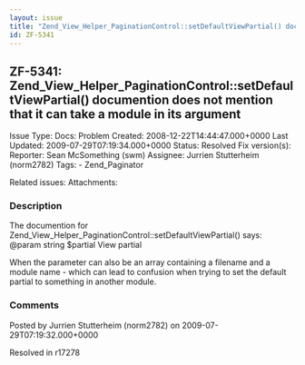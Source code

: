 ```yaml
---
layout: issue
title: "Zend_View_Helper_PaginationControl::setDefaultViewPartial() documention does not mention that it can take a module in its argument"
id: ZF-5341
---
```


ZF-5341: Zend\_View\_Helper\_PaginationControl::setDefaultViewPartial() documention does not mention that it can take a module in its argument
----------------------------------------------------------------------------------------------------------------------------------------------

 Issue Type: Docs: Problem Created: 2008-12-22T14:44:47.000+0000 Last Updated: 2009-07-29T07:19:34.000+0000 Status: Resolved Fix version(s): 
 Reporter:  Sean McSomething (swm)  Assignee:  Jurrien Stutterheim (norm2782)  Tags: - Zend\_Paginator
 
 Related issues: 
 Attachments: 
### Description

The documention for Zend\_View\_Helper\_PaginationControl::setDefaultViewPartial() says: @param string $partial View partial

When the parameter can also be an array containing a filename and a module name - which can lead to confusion when trying to set the default partial to something in another module.

 

 

### Comments

Posted by Jurrien Stutterheim (norm2782) on 2009-07-29T07:19:32.000+0000

Resolved in r17278

 

 
